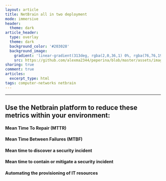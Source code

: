 ```yaml
---
layout: article
title: NetBrain all in two deployment
mode: immersive
header:
  theme: dark
article_header:
  type: overlay
  theme: dark
  background_color: '#203028'
  background_image:
    gradient: 'linear-gradient(313deg, rgba(2,0,36,1) 0%, rgba(76,76,194,1) 47%, rgba(0,212,255,1) 100%)'
    src: https://github.com/alexma2344/peperina/blob/master/assets/images/radiohead.jpg?raw=true"
sharing: true
comment: true
articles:
  excerpt_type: html
tags: computer-networks netbrain
---
```


<!--more-->

---

## Use the Netbrain platform to reduce these metrics within your environment:

#### Mean Time To Repair (MTTR)

#### Mean Time Between Failures (MTBF)

#### Mean time to discover a security incident

#### Mean time to contain or mitigate a security incident

#### Automating the provisioning of IT resources
